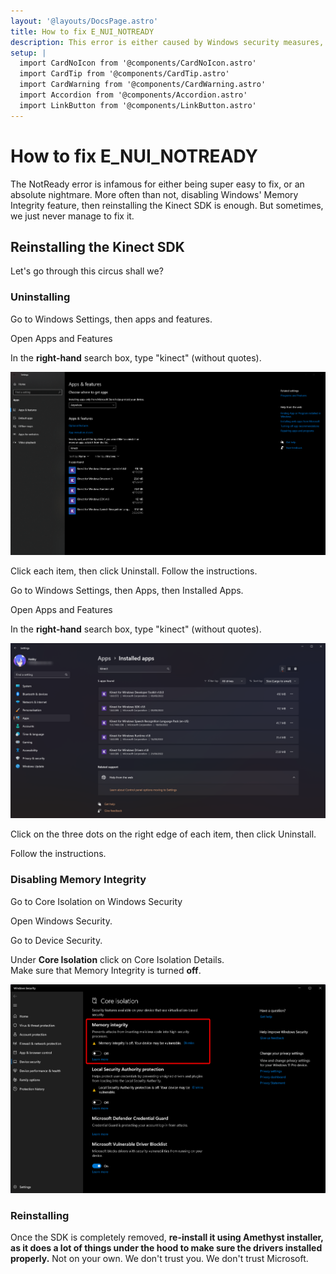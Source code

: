 ```yaml
---
layout: '@layouts/DocsPage.astro'
title: How to fix E_NUI_NOTREADY
description: This error is either caused by Windows security measures, a broken Kinect SDK insall, or anything inbetween.
setup: | 
  import CardNoIcon from '@components/CardNoIcon.astro'
  import CardTip from '@components/CardTip.astro'
  import CardWarning from '@components/CardWarning.astro'
  import Accordion from '@components/Accordion.astro'
  import LinkButton from '@components/LinkButton.astro'
---
```

# How to fix E_NUI_NOTREADY
The NotReady error is infamous for either being super easy to fix, or an absolute nightmare. More often than not, disabling Windows' Memory Integrity feature, then reinstalling the Kinect SDK is enough. But sometimes, we just never manage to fix it.

## Reinstalling the Kinect SDK
Let's go through this circus shall we?

### Uninstalling

<Accordion title="Windows 10">

  Go to Windows Settings, then apps and features.

  <LinkButton href="ms-settings:appsfeatures">Open Apps and Features</LinkButton>

  In the **right-hand** search box, type "kinect" (without quotes).

  ![Windows 10 Settings page demonstrating how to uninstall Kinect drivers](/en/img/win10-settings-uninstall-kinect.png)

  Click each item, then click Uninstall. Follow the instructions.

</Accordion>

<Accordion title="Windows 11">

  Go to Windows Settings, then Apps, then Installed Apps.

  <LinkButton href="ms-settings:appsfeatures">Open Apps and Features</LinkButton>

  In the **right-hand** search box, type "kinect" (without quotes).

  ![Windows 11 Settings page demonstrating how to uninstall Kinect drivers](/en/img/win11-settings-uninstall-kinect.png)

  Click on the three dots on the right edge of each item, then click Uninstall.

  Follow the instructions.

</Accordion>

### Disabling Memory Integrity

<LinkButton href="windowsdefender://coreisolation">Go to Core Isolation on Windows Security</LinkButton>

Open Windows Security.

Go to Device Security.

Under **Core Isolation** click on Core Isolation Details.  
Make sure that Memory Integrity is turned **off**.

![Memory Integrity](/en/img/memory-integrity-win-defender.png)

### Reinstalling

Once the SDK is completely removed, **re-install it using Amethyst installer, as it does a lot of things under the hood to make sure the drivers installed properly.** Not on your own. We don't trust you. We don't trust Microsoft.